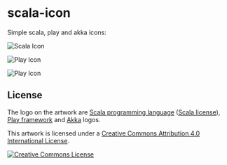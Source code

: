 # scala-icon

Simple scala, play and akka icons:


![Scala Icon](https://raw.githubusercontent.com/OlegIlyenko/scala-icon/master/scala-icon.png)

![Play Icon](https://raw.githubusercontent.com/OlegIlyenko/scala-icon/master/play-icon.png)

![Play Icon](https://raw.githubusercontent.com/OlegIlyenko/scala-icon/master/akka-icon.png)

## License

The logo on the artwork are [Scala programming language](http://www.scala-lang.org/) ([Scala license](http://www.scala-lang.org/license.html)), [Play framework](https://www.playframework.com/) and [Akka](http://akka.io/) logos. 
 
This artwork is licensed under a <a rel="license" href="http://creativecommons.org/licenses/by/4.0/">Creative Commons Attribution 4.0 International License</a>.

<a rel="license" href="http://creativecommons.org/licenses/by/4.0/"><img alt="Creative Commons License" style="border-width:0" src="https://i.creativecommons.org/l/by/4.0/88x31.png" /></a>
